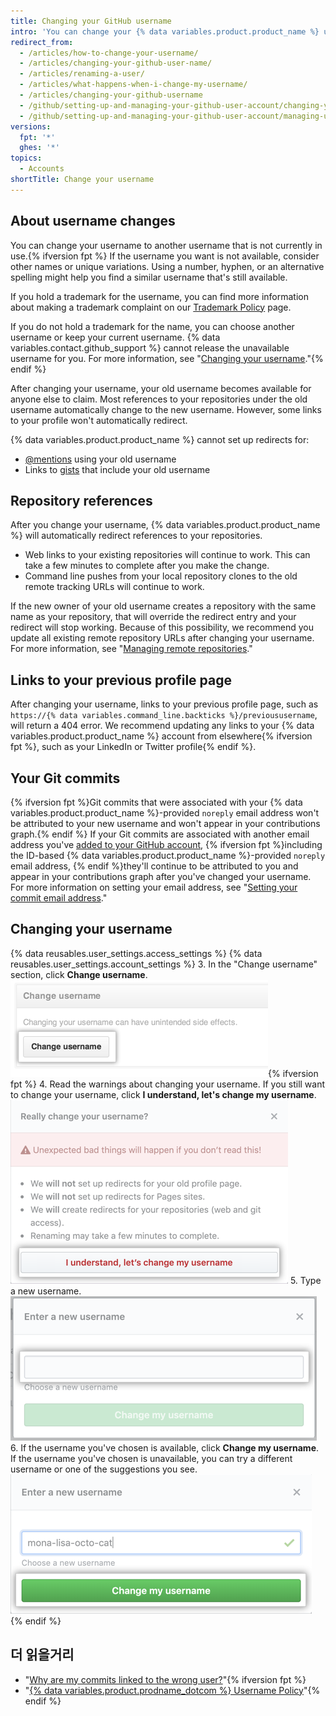 ```yaml
---
title: Changing your GitHub username
intro: 'You can change your {% data variables.product.product_name %} username at any time.'
redirect_from:
  - /articles/how-to-change-your-username/
  - /articles/changing-your-github-user-name/
  - /articles/renaming-a-user/
  - /articles/what-happens-when-i-change-my-username/
  - /articles/changing-your-github-username
  - /github/setting-up-and-managing-your-github-user-account/changing-your-github-username
  - /github/setting-up-and-managing-your-github-user-account/managing-user-account-settings/changing-your-github-username
versions:
  fpt: '*'
  ghes: '*'
topics:
  - Accounts
shortTitle: Change your username
---
```


## About username changes

You can change your username to another username that is not currently in use.{% ifversion fpt %} If the username you want is not available, consider other names or unique variations. Using a number, hyphen, or an alternative spelling might help you find a similar username that's still available.

If you hold a trademark for the username, you can find more information about making a trademark complaint on our [Trademark Policy](/articles/github-trademark-policy/) page.

If you do not hold a trademark for the name, you can choose another username or keep your current username. {% data variables.contact.github_support %} cannot release the unavailable username for you. For more information, see "[Changing your username](#changing-your-username)."{% endif %}

After changing your username, your old username becomes available for anyone else to claim. Most references to your repositories under the old username automatically change to the new username. However, some links to your profile won't automatically redirect.

{% data variables.product.product_name %} cannot set up redirects for:
- [@mentions](/articles/basic-writing-and-formatting-syntax/#mentioning-people-and-teams) using your old username
- Links to [gists](/articles/creating-gists) that include your old username

## Repository references

After you change your username, {% data variables.product.product_name %} will automatically redirect references to your repositories.
- Web links to your existing repositories will continue to work. This can take a few minutes to complete after you make the change.
- Command line pushes from your local repository clones to the old remote tracking URLs will continue to work.

If the new owner of your old username creates a repository with the same name as your repository, that will override the redirect entry and your redirect will stop working. Because of this possibility, we recommend you update all existing remote repository URLs after changing your username. For more information, see "[Managing remote repositories](/github/getting-started-with-github/managing-remote-repositories)."

## Links to your previous profile page

After changing your username, links to your previous profile page, such as `https://{% data variables.command_line.backticks %}/previoususername`, will return a 404 error. We recommend updating any links to your {% data variables.product.product_name %} account from elsewhere{% ifversion fpt %}, such as your LinkedIn or Twitter profile{% endif %}.

## Your Git commits

{% ifversion fpt %}Git commits that were associated with your {% data variables.product.product_name %}-provided `noreply` email address won't be attributed to your new username and won't appear in your contributions graph.{% endif %} If your Git commits are associated with another email address you've [added to your GitHub account](/articles/adding-an-email-address-to-your-github-account), {% ifversion fpt %}including the ID-based {% data variables.product.product_name %}-provided `noreply` email address, {% endif %}they'll continue to be attributed to you and appear in your contributions graph after you've changed your username. For more information on setting your email address, see "[Setting your commit email address](/articles/setting-your-commit-email-address)."

## Changing your username

{% data reusables.user_settings.access_settings %}
{% data reusables.user_settings.account_settings %}
3. In the "Change username" section, click **Change username**. ![Change Username button](/assets/images/help/settings/settings-change-username.png){% ifversion fpt %}
4. Read the warnings about changing your username. If you still want to change your username, click **I understand, let's change my username**. ![Change Username warning button](/assets/images/help/settings/settings-change-username-warning-button.png)
5. Type a new username. ![New username field](/assets/images/help/settings/settings-change-username-enter-new-username.png)
6. If the username you've chosen is available, click **Change my username**. If the username you've chosen is unavailable, you can try a different username or one of the suggestions you see. ![Change Username warning button](/assets/images/help/settings/settings-change-my-username-button.png)
{% endif %}

## 더 읽을거리

- "[Why are my commits linked to the wrong user?](/articles/why-are-my-commits-linked-to-the-wrong-user)"{% ifversion fpt %}
- "[{% data variables.product.prodname_dotcom %} Username Policy](/articles/github-username-policy)"{% endif %}
